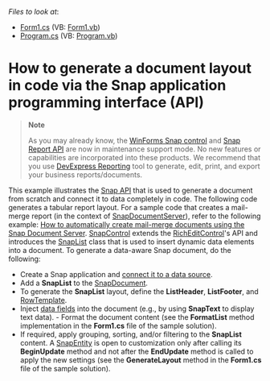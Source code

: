 <!-- default file list -->
*Files to look at*:

* [Form1.cs](./CS/Snap_API/Form1.cs) (VB: [Form1.vb](./VB/Snap_API/Form1.vb))
* [Program.cs](./CS/Snap_API/Program.cs) (VB: [Program.vb](./VB/Snap_API/Program.vb))
<!-- default file list end -->
# How to generate a document layout in code via the Snap application programming interface (API)

> **Note**
>
> As you may already know, the [WinForms Snap control](https://docs.devexpress.com/WindowsForms/11373/controls-and-libraries/snap) and [Snap Report API](https://docs.devexpress.com/OfficeFileAPI/15188/snap-report-api) are now in maintenance support mode. No new features or capabilities are incorporated into these products. We recommend that you use [DevExpress Reporting](https://docs.devexpress.com/XtraReports/2162/reporting) tool to generate, edit, print, and export your business reports/documents.

This example illustrates the [Snap API](https://docs.devexpress.com/WindowsForms/11373/controls-and-libraries/snap?v=21.2) that is used to generate a document from scratch and connect it to data completely in code. The following code generates a tabular report layout. For a sample code that creates a mail-merge report (in the context of [SnapDocumentServer](https://docs.devexpress.com/OfficeFileAPI/DevExpress.Snap.SnapDocumentServer?v=21.2)), refer to the following example: [How to automatically create mail-merge documents using the Snap Document Server](https://github.com/DevExpress-Examples/how-to-automatically-create-mail-merge-documents-using-the-snap-report-api-e5078). [SnapControl](https://docs.devexpress.com/WindowsForms/DevExpress.Snap.SnapControl?v=21.2) extends the [RichEditControl](https://docs.devexpress.com/WindowsForms/DevExpress.XtraRichEdit.RichEditControl?v=21.2)'s API and introduces the [SnapList](https://docs.devexpress.com/WindowsForms/DevExpress.Snap.Core.API.SnapList?v=21.2) class that is used to insert dynamic data elements into a document. To generate a data-aware Snap document, do the following: 

- Create a Snap application and [connect it to a data source](https://docs.devexpress.com/WindowsForms/16043/controls-and-libraries/snap/data-acquisition?v=21.2). 
- Add a **SnapList** to the [SnapDocument](https://docs.devexpress.com/WindowsForms/DevExpress.Snap.Core.API.SnapDocument?v=21.2). 
- To generate the **SnapList** layout, define the **ListHeader**, **ListFooter**, and [RowTemplate](https://docs.devexpress.com/WindowsForms/DevExpress.Snap.Core.API.SnapList.RowTemplate?v=21.2). 
- Inject [data fields](https://docs.devexpress.com/WindowsForms/7874/winforms-controls?v=21.2) into the document (e.g., by using **SnapText** to display text data). - Format the document content (see the **FormatList** method implementation in the **Form1.cs** file of the sample solution). 
- If required, apply grouping, sorting, and/or filtering to the **SnapList** content. A [SnapEntity](https://docs.devexpress.com/WindowsForms/DevExpress.Snap.Core.API.SnapEntity?v=21.2) is open to customization only after calling its **BeginUpdate** method and not after the **EndUpdate** method is called to apply the new settings (see the **GenerateLayout** method in the **Form1.cs** file of the sample solution).
